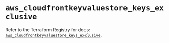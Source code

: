 # `aws_cloudfrontkeyvaluestore_keys_exclusive`

Refer to the Terraform Registry for docs: [`aws_cloudfrontkeyvaluestore_keys_exclusive`](https://registry.terraform.io/providers/hashicorp/aws/6.4.0/docs/resources/cloudfrontkeyvaluestore_keys_exclusive).
